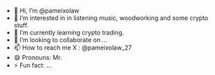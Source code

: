 - 👋 Hi, I’m @pameixolaw
- 👀 I’m interested in in listening music, woodworking and some crypto stuff.
- 🌱 I’m currently learning crypto trading.
- 💞️ I’m looking to collaborate on ...
- 📫 How to reach me X : @pameixolaw_27
- 😄 Pronouns: Mr.
- ⚡ Fun fact: ...

<!---
pameixolaw/pameixolaw is a ✨ special ✨ repository because its `README.md` (this file) appears on your GitHub profile.
You can click the Preview link to take a look at your changes.
--->
